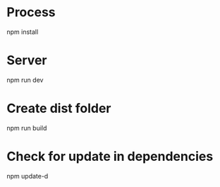 # Process
npm install

# Server
npm run dev

# Create dist folder
npm run build

# Check for update in dependencies
npm update-d